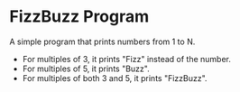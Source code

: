 # FizzBuzz Program
A simple program that prints numbers from 1 to N. 
- For multiples of 3, it prints "Fizz" instead of the number.  
- For multiples of 5, it prints "Buzz".  
- For multiples of both 3 and 5, it prints "FizzBuzz".

